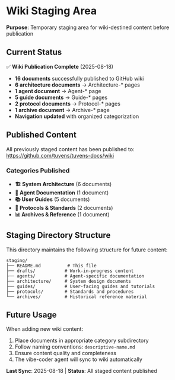 # Wiki Staging Area

**Purpose**: Temporary staging area for wiki-destined content before publication

## Current Status

✅ **Wiki Publication Complete** (2025-08-18)
- **16 documents** successfully published to GitHub wiki
- **6 architecture documents** → Architecture-* pages
- **1 agent document** → Agent-* page  
- **5 guide documents** → Guide-* pages
- **2 protocol documents** → Protocol-* pages
- **1 archive document** → Archive-* page
- **Navigation updated** with organized categorization

## Published Content

All previously staged content has been published to: https://github.com/tuvens/tuvens-docs/wiki

### Categories Published
- **🏗️ System Architecture** (6 documents)
- **🤖 Agent Documentation** (1 document)  
- **📚 User Guides** (5 documents)
- **🔧 Protocols & Standards** (2 documents)
- **📊 Archives & Reference** (1 document)

## Staging Directory Structure

This directory maintains the following structure for future content:

```
staging/
├── README.md          # This file
├── drafts/           # Work-in-progress content  
├── agents/           # Agent-specific documentation
├── architecture/     # System design documents
├── guides/           # User-facing guides and tutorials
├── protocols/        # Standards and procedures
└── archives/         # Historical reference material
```

## Future Usage

When adding new wiki content:
1. Place documents in appropriate category subdirectory
2. Follow naming conventions: `descriptive-name.md`
3. Ensure content quality and completeness
4. The vibe-coder agent will sync to wiki automatically

**Last Sync**: 2025-08-18 | **Status**: All staged content published
